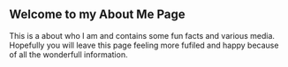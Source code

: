 <!DOCTYPE html>
<html>
<head>
  <meta charset ="utf-8">
  <meta name="viewport" content="width=device-width, initial-scale=1">
  <title> 
    Title
  </title>
</head>

<body>
  <h2>Welcome to my About Me Page</h2>
    <p>
    This is a about who I am and  contains some fun facts and various media. Hopefully you will leave this page feeling more fufiled and happy because of all the wonderfull information.
    </p>



</body>
</html>
